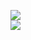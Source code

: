 [![](https://img.shields.io/badge/Made%20With-Github%20Spray-lightgrey.svg?style=for-the-badge&logo=github)](https://github.com/Annihil/github-spray#6648)  
[![](https://i.imgur.com/2DrTn0Z.gif)](https://github.com/Annihil/github-spray)
